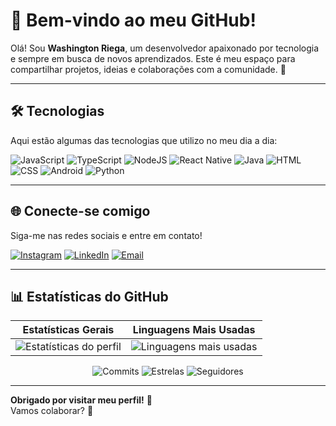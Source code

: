 # 🌟 Bem-vindo ao meu GitHub!

Olá! Sou **Washington Riega**, um desenvolvedor apaixonado por tecnologia e sempre em busca de novos aprendizados. Este é meu espaço para compartilhar projetos, ideias e colaborações com a comunidade. 🚀

---

## 🛠️ Tecnologias
Aqui estão algumas das tecnologias que utilizo no meu dia a dia:

![JavaScript](https://img.shields.io/badge/-JavaScript-F7DF1E?style=flat&logo=javascript&logoColor=black)
![TypeScript](https://img.shields.io/badge/-TypeScript-007ACC?style=flat&logo=typescript&logoColor=white)
![NodeJS](https://img.shields.io/badge/-Node.js-339933?style=flat&logo=node.js&logoColor=white)
![React Native](https://img.shields.io/badge/-React%20Native-61DAFB?style=flat&logo=react&logoColor=black)
![Java](https://img.shields.io/badge/-Java-007396?style=flat&logo=java&logoColor=white)
![HTML](https://img.shields.io/badge/-HTML5-E34F26?style=flat&logo=html5&logoColor=white)
![CSS](https://img.shields.io/badge/-CSS3-1572B6?style=flat&logo=css3&logoColor=white)
![Android](https://img.shields.io/badge/-Android-3DDC84?style=flat&logo=android&logoColor=white)
![Python](https://img.shields.io/badge/-Python-3776AB?style=flat&logo=python&logoColor=white)

---

## 🌐 Conecte-se comigo
Siga-me nas redes sociais e entre em contato!

[![Instagram](https://img.shields.io/badge/-Instagram-E4405F?style=flat&logo=instagram&logoColor=white)](https://www.instagram.com/was.antonio)
[![LinkedIn](https://img.shields.io/badge/-LinkedIn-0077B5?style=flat&logo=linkedin&logoColor=white)](https://www.linkedin.com/in/washington-riega/)
[![Email](https://img.shields.io/badge/-Email-D14836?style=flat&logo=gmail&logoColor=white)](mailto:was.antonio.xy@gmail.com)

---

## 📊 Estatísticas do GitHub

<div align="center">

| Estatísticas Gerais | Linguagens Mais Usadas |
|:--------------------:|:-----------------------:|
| ![Estatísticas do perfil](https://github-readme-stats.vercel.app/api?username=Washington-coder&show_icons=true&theme=radical&hide=issues) | ![Linguagens mais usadas](https://github-readme-stats.vercel.app/api/top-langs/?username=Washington-coder&layout=compact&theme=radical) |

</div>

<div align="center">

![Commits](https://img.shields.io/github/commit-activity/y/Washington-coder)
![Estrelas](https://img.shields.io/github/stars/Washington-coder?style=social)
![Seguidores](https://img.shields.io/github/followers/Washington-coder?style=social)

</div>

---

**Obrigado por visitar meu perfil!** 🌟  
Vamos colaborar? 🚀
